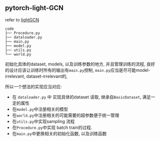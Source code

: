 ## pytorch-light-GCN

refer to [lightGCN](https://arxiv.org/abs/2002.02126)

```shell
code
├── Procedure.py
├── dataloader.py
├── main.py
├── model.py
├── utils.py
└── world.py
```



初始化具体的dataset, models, 以及训练参数的地方, 并且管理训练的流程, 良好的设计应该让训练时所有的输出有`main.py`控制, `main.py`应当是尽可能model-irrelevant, dataset-irrelevant的, 

所以一个想法的实现应当对应:

* 在 `dataloader.py` 中 实现具体的dataset 读取, 继承自`BasicDataset`, 满足一定的属性
* 在`model.py`中注册相关的模型
* 在`world.py`中注册相关的可能需要的超参数便于统一管理
* 在`utils.py`中实现sampling 流程
* 在`Procedure.py`中实现 batch train的过程.
* 在`main.py`中更换相关的初始化函数, 以及训练函数